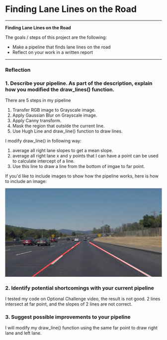 # **Finding Lane Lines on the Road** 

---

**Finding Lane Lines on the Road**

The goals / steps of this project are the following:
* Make a pipeline that finds lane lines on the road
* Reflect on your work in a written report


[//]: # (Image References)

[image1]: ./test_images_output/solidWhiteCurve.jpg "Result"

---

### Reflection

### 1. Describe your pipeline. As part of the description, explain how you modified the draw_lines() function.

There are 5 steps in my pipeline
 1. Transfer RGB image to Grayscale image.
 2. Apply Gaussian Blur on Grayscale image.
 3. Apply Canny transform.
 4. Mask the region that outside the current line.
 5. Use Hugh Line and draw_line() function to draw lines.

I modify draw_line() in following way:
 1. average all right lane slopes to get a mean slope.
 2. average all right lane x and y points that I can have a point can be used to calculate intercept of a line.
 3. Use this line to draw a line from the bottom of imgae to far point.

If you'd like to include images to show how the pipeline works, here is how to include an image: 

![alt text][image1]


### 2. Identify potential shortcomings with your current pipeline

I tested my code on Optional Challenge video, the result is not good. 2 lines intersect at far point, and the slopes of 2 lines are not correct.

### 3. Suggest possible improvements to your pipeline

I will modify my draw_line() function using the same far point to draw right lane and left lane. 

